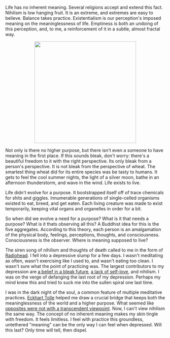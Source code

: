 Life has no inherent meaning. Several religions accept and extend this fact. Nihilism is low hanging fruit. It is an extreme, and extremes are easy to believe. Balance takes practice. Existentialism is our perception's imposed meaning on the meaninglessness of life. Emptiness is both an undoing of this perception, and, to me, a reinforcement of it in a subtle, almost fractal way.

<p align="center">
  <img width="320" height="320" src="https://i.imgur.com/uKTFvEt.jpeg">
</p>


Not only is there no higher purpose, but there isn't even a someone to have meaning in the first place. If this sounds bleak, don't worry: there's a beautiful freedom to it with the right perspective. Its only bleak from a person's perspective. It is not bleak from the perspective of wheat. The smartest thing wheat did for its entire species was be tasty to humans. It gets to feel the cool summer nights, the light of a silver moon, bathe in an afternoon thunderstorm, and wave in the wind. Life exists to live.

Life didn't evolve for a purpose. It bootstrapped itself off of trace chemicals for shits and giggles. Innumerable generations of single-celled organisms existed to eat, breed, and get eaten. Each living creature was made to exist temporarily, keeping vital organs and organelles in order for a bit. 

So when did we evolve a need for a purpose? What is it that needs a purpose? What is it thats observing all this? A Buddhist idea for this is the five aggregates. According to this theory, each person is an amalgamation of the physical body, feelings, perceptions, thoughts, and consciousness. Consciousness is the observer. Where is meaning supposed to live? 

The siren song of nihilism and thoughts of death called to me in the form of [Radiohead](https://www.youtube.com/watch?v=P8aSFj6zdx0). I fell into a depressive slump for a few days. I wasn't meditating as often, wasn't exercising like I used to, and wasn't eating too clean. I wasn't sure what the point of practicing was. The largest contributors to my depression are [a belief in a bleak future](https://uklineale.github.io/2020/04/24/mental-orders.html), [a lack of self-love](https://uklineale.github.io/2020/10/29/fabrication.html), and nihilism. I was on the verge of defanging the last root of my depression. Perhaps my mind knew this and tried to suck me into the sullen spiral one last time.

I was in the dark night of the soul, a common feature of multiple meditative practices. [Eckhart Tolle](https://eckharttolle.com/eckhart-on-the-dark-night-of-the-soul/) helped me draw a crucial bridge that keeps both the meaninglessness of the world and a higher purpose. What seemed like [opposites were not with a transcendent viewpoint](https://everything2.com/title/Ganto%2527s+Axe). Now, I can't view nihilism the same way. The concept of no inherent meaning makes my skin tingle with freedom. It feels limitless. I feel with practice this groundless, untethered "meaning" can be the only way I can feel when depressed. Will this last? Only time will tell, then dispel.
